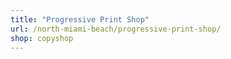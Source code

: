 ```yaml
---
title: "Progressive Print Shop"
url: /north-miami-beach/progressive-print-shop/
shop: copyshop
---
```

